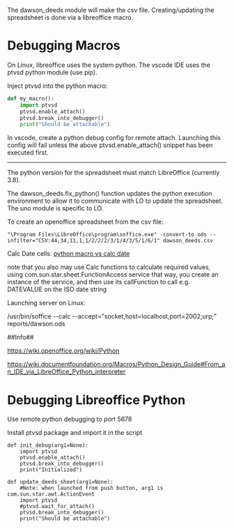 The dawson_deeds module will make the csv file. Creating/updating the spreadsheet is done 
via a libreoffice macro.

# Debugging Macros

On Linux, libreoffice uses the system python. The vscode IDE uses the ptvsd python module (use pip).

Inject ptvsd into the python macro:
```python
def my_macro():
    import ptvsd
    ptvsd.enable_attach()
    ptvsd.break_into_debugger()
    print("Should be attachable")

```
In vscode, create a python debug config for remote attach. Launching this config will fail unless the above ptvsd.enable_attach() snippet has been executed first.

----

The python version for the spreadsheet must match LibreOffice (currently 3.8).

The dawson_deeds.fix_python() function updates the python execution environment to 
allow it to communicate with LO to update the spreadsheet. The uno module is specific
to LO.

To create an openoffice spreadsheet from the csv file:

```
"\Program Files\LibreOffice\program\soffice.exe" -convert-to ods --infilter="CSV:44,34,11,1,1/2/2/2/3/1/4/3/5/1/6/1" dawson_deeds.csv
```

Calc Date cells:
[python macro vs calc date](https://ask.libreoffice.org/t/python-macro-vs-calc-date-field/65187)

note that you also may use Calc functions to calculate required values, using com.sun.star.sheet.FunctionAccess service
that way, you create an instance of the service, and then use its callFunction to call e.g. DATEVALUE on the ISO date string


Launching server on Linux:

/usr/bin/soffice --calc --accept="socket,host=localhost,port=2002;urp;" reports/dawson.ods

##Info##

https://wiki.openoffice.org/wiki/Python

https://wiki.documentfoundation.org/Macros/Python_Design_Guide#From_an_IDE_via_LibreOffice_Python_interpreter


# Debugging Libreoffice Python 

Use remote python debugging to port 5678

Install ptvsd package and import it in the script

```
def init_debug(arg1=None):
    import ptvsd
    ptvsd.enable_attach()
    ptvsd.break_into_debugger()
    print("Initialized")

def update_deeds_sheet(arg1=None):
    #Note: when launched from push button, arg1 is com.sun.star.awt.ActionEvent
    import ptvsd
    #ptvsd.wait_for_attach()
    ptvsd.break_into_debugger()
    print("Should be attachable")
```

